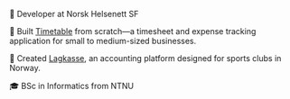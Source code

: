 


<!--
**casperandreassen/casperandreassen** is a ✨ _special_ ✨ repository because its `README.md` (this file) appears on your GitHub profile.

Here are some ideas to get you started:

- 🔭 I’m currently working on ...
- 🌱 I’m currently learning ...
- 👯 I’m looking to collaborate on ...
- 🤔 I’m looking for help with ...
- 💬 Ask me about ...
- 📫 How to reach me: ...
- 😄 Pronouns: ...
- ⚡ Fun fact: ...
-->

🚀 Developer at Norsk Helsenett SF

🔹 Built [Timetable](https://timetable.no) from scratch—a timesheet and expense tracking application for small to medium-sized businesses.

🔹 Created [Lagkasse](https://lagkasse.com), an accounting platform designed for sports clubs in Norway.

🎓 BSc in Informatics from NTNU

